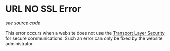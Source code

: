 # URL NO SSL Error

*see [source code](https://github.com/3top1a/biotools-linter/blob/main/linter/rules/url.py#L101)*

This error occurs when a website does not use the [Transport Layer Security](https://developer.mozilla.org/en-US/docs/Glossary/TLS) for secure communications. Such an error can only be fixed by the website administrator.
